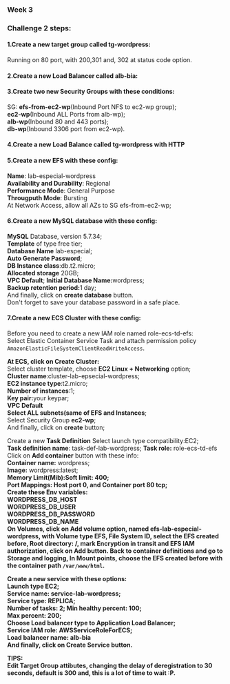 ### Week 3

### Challenge 2 steps:

#### 1.Create a new target group called tg-wordpress:
Running on 80 port, with 200,301 and, 302 at status code option.
#### 2.Create a new Load Balancer called alb-bia:

#### 3.Create two new Security Groups with these conditions:

SG: 
<b>efs-from-ec2-wp</b>(Inbound Port NFS to ec2-wp group);      
<b>ec2-wp</b>(Inbound ALL Ports from alb-wp);      
<b>alb-wp</b>(Inbound 80 and 443 ports);     
<b>db-wp</b>(Inbound 3306 port from ec2-wp).

#### 4.Create a new Load Balance called tg-wordpress with HTTP

#### 5.Create a new EFS with these config:
<b>Name</b>: lab-especial-wordpress        
<b>Availability and Durability</b>: Regional       
<b>Performance Mode</b>: General Purpose       
<b>Througputh Mode</b>: Bursting       
At Network Access, allow all AZs to SG efs-from-ec2-wp;     

#### 6.Create a new MySQL database with these config:
<b>MySQL</b> Database, version 5.7.34;      
<b>Template</b> of type free tier;      
<b>Database Name</b> lab-especial;      
<b>Auto Generate Password</b>;      
<b>DB Instance class</b>:db.t2.micro;       
<b>Allocated storage</b> 20GB;      
<b>VPC Default</b>;
<b>Initial Database Name:</b>wordpress;     
<b>Backup retention period:</b>1 day;       
And finally, click on <b>create database</b> button.        
Don't forget to save your database password in a safe place.

#### 7.Create a new ECS Cluster with these config:
Before you need to create a new IAM role named role-ecs-td-efs:      
Select Elastic Container Service Task and attach permission policy ```AmazonElasticFileSystemClientReadWriteAccess```.

<b>At ECS, click on Create Cluster:</b>     
Select cluster template, choose <b>EC2 Linux + Networking</b> option;       
<b>Cluster name</b>:cluster-lab-epsecial-wordpress;     
<b>EC2 instance type</b>:t2.micro;      
<b>Number of instances</b>:1;       
<b>Key pair:</b>your keypar;        
<b>VPC Default</b>      
<b>Select ALL subnets(same of EFS and Instances</b>;      
Select Security Group <b>ec2-wp</b>;        
And finally, click on <b>create</b> button;     

Create a new <b>Task Definition</b> 
Select launch type compatibility:EC2;       
<b>Task definition name</b>: task-def-lab-wordpress;
<b>Task role:</b> role-ecs-td-efs     
Click on <b>Add container</b> button with these info:       
<b>Container name:</b> wordpress;               
<b>Image:</b> wordpress:latest;      
<b>Memory Limit(Mib):<b>Soft limit: 400;        
<b>Port Mappings</b>: Host port 0, and Container port 80 tcp;     
<b>Create these Env variables:</b>      
WORDPRESS_DB_HOST   
WORDPRESS_DB_USER   
WORDPRESS_DB_PASSWORD      
WORDPRESS_DB_NAME   
On <b>Volumes</b>, click on <b>Add volume</b> option, named efs-lab-especial-wordpress, with Volume type <b>EFS</b>, File System ID, select the EFS created before, Root directory: /, mark Encryption in transit and EFS IAM authorization, click on Add button.
Back to container definitions and go to <b>Storage and logging</b>, In Mount points, choose the EFS created before with the container path ```/var/www/html```.

Create a new <b>service</b> with these options:     
Launch type <b>EC2</b>;     
Service name: <b>service-lab-wordpress</b>;     
Service type: REPLICA;      
Number of tasks: 2;
Min healthy percent: 100;        
Max percent: 200;       
Choose Load balancer type to <b>Application Load Balancer</b>;      
Service IAM role: AWSServiceRoleForECS;     
Load balancer name: alb-bia     
And finally, click on <b>Create Service</b> button.

<b>TIPS:</b>        
Edit Target Group attibutes, changing the delay of deregistration to 30 seconds, default is 300 and, this is a lot of time to wait :P.


